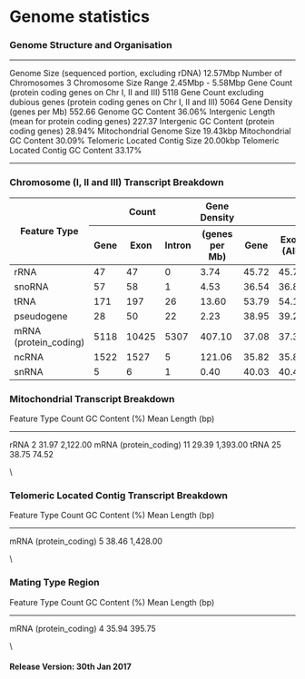 # Genome statistics

### Genome Structure and Organisation

  -------------------------------------------------------------------------------- -------------------
  Genome Size (sequenced portion, excluding rDNA)                                  12.57Mbp
  Number of Chromosomes                                                            3
  Chromosome Size Range                                                            2.45Mbp - 5.58Mbp
  Gene Count (protein coding genes on Chr I, II and III)                           5118
  Gene Count excluding dubious genes (protein coding genes on Chr I, II and III)   5064
  Gene Density (genes per Mb)                                                      552.66
  Genome GC Content                                                                36.06%
  Intergenic Length (mean for protein coding genes)                                227.37
  Intergenic GC Content (protein coding genes)                                     28.94%
  Mitochondrial Genome Size                                                        19.43kbp
  Mitochondrial GC Content                                                         30.09%
  Telomeric Located Contig Size                                                    20.00kbp
  Telomeric Located Contig GC Content                                              33.17%
  -------------------------------------------------------------------------------- -------------------

### Chromosome (I, II and III) Transcript Breakdown

<table>
  <thead>
    <tr>
      <th rowspan="2">Feature Type</th>
      <th colspan="3" style="text-align: center;">Count</th>
      <th>Gene Density</th>
      <th colspan="6" style="text-align: center;">GC Content (%)</th>
      <th colspan="5" style="text-align: center;">Mean Length (bp)</th>
    </tr>
    <tr>
      <th>Gene</th>
      <th>Exon</th>
      <th>Intron</th>
      <th>(genes per Mb)</th>
      <th>Gene</th>
      <th>Exon (All)</th>
      <th>Exon (Coding)</th>
      <th>Intron</th>
      <th>5' UTR</th>
      <th>3' UTR</th>
      <th>Gene</th>
      <th>Exon</th>
      <th>Intron</th>
      <th>5' UTR</th>
      <th>3' UTR</th>
    </tr>
  </thead>
  <tbody>
    <tr>
      <td>rRNA</td>
      <td>47</td>
      <td>47</td>
      <td>0</td>
      <td>3.74</td>
      <td>45.72</td>
      <td>45.72</td>
      <td></td>
      <td></td>
      <td></td>
      <td></td>
      <td style="text-align:right;">527.53</td>
      <td style="text-align:right;">527.53</td>
      <td></td>
      <td></td>
      <td></td>
    </tr>
    <tr>
      <td>snoRNA</td>
      <td>57</td>
      <td>58</td>
      <td>1</td>
      <td>4.53</td>
      <td>36.54</td>
      <td>36.82</td>
      <td></td>
      <td>30.36</td>
      <td></td>
      <td></td>
      <td style="text-align:right;">140.09</td>
      <td style="text-align:right;">131.88</td>
      <td style="text-align:right;">336.00</td>
      <td></td>
      <td></td>
    </tr>
    <tr>
      <td>tRNA</td>
      <td>171</td>
      <td>197</td>
      <td>26</td>
      <td>13.60</td>
      <td>53.79</td>
      <td>54.15</td>
      <td></td>
      <td>38.56</td>
      <td></td>
      <td></td>
      <td style="text-align:right;">77.32</td>
      <td style="text-align:right;">65.56</td>
      <td style="text-align:right;">11.77</td>
      <td></td>
      <td></td>
    </tr>
    <tr>
      <td>pseudogene</td>
      <td>28</td>
      <td>50</td>
      <td>22</td>
      <td>2.23</td>
      <td>38.95</td>
      <td>39.25</td>
      <td></td>
      <td>30.90</td>
      <td></td>
      <td></td>
      <td style="text-align:right;">1,047.39</td>
      <td style="text-align:right;">565.70</td>
      <td style="text-align:right;">47.36</td>
      <td></td>
      <td></td>
    </tr>
    <tr>
      <td>mRNA (protein_coding)</td>
      <td>5118</td>
      <td>10425</td>
      <td>5307</td>
      <td>407.10</td>
      <td>37.08</td>
      <td>37.39</td>
      <td>39.63</td>
      <td>29.72</td>
      <td>33.24</td>
      <td>32.27</td>
      <td style="text-align:right;">2,147.68</td>
      <td style="text-align:right;">1,011.98</td>
      <td style="text-align:right;">83.27</td>
      <td style="text-align:right;">290.05</td>
      <td style="text-align:right;">428.79</td>
    </tr>
    <tr>
      <td>ncRNA</td>
      <td>1522</td>
      <td>1527</td>
      <td>5</td>
      <td>121.06</td>
      <td>35.82</td>
      <td>35.82</td>
      <td></td>
      <td>27.94</td>
      <td></td>
      <td></td>
      <td style="text-align:right;">1,248.46</td>
      <td style="text-align:right;">1,244.21</td>
      <td style="text-align:right;">49.40</td>
      <td></td>
      <td></td>
    </tr>
    <tr>
      <td>snRNA</td>
      <td>5</td>
      <td>6</td>
      <td>1</td>
      <td>0.40</td>
      <td>40.03</td>
      <td>40.47</td>
      <td></td>
      <td>34.00</td>
      <td></td>
      <td></td>
      <td style="text-align:right;">147.40</td>
      <td style="text-align:right;">114.50</td>
      <td style="text-align:right;">50.00</td>
      <td></td>
      <td></td>
    </tr>
  </tbody>
</table>

### Mitochondrial Transcript Breakdown

  Feature Type             Count   GC Content (%)   Mean Length (bp)
  ------------------------ ------- ---------------- ------------------
  rRNA                     2       31.97            2,122.00
  mRNA (protein\_coding)   11      29.39            1,393.00
  tRNA                     25      38.75            74.52

\
### Telomeric Located Contig Transcript Breakdown

  Feature Type             Count   GC Content (%)   Mean Length (bp)
  ------------------------ ------- ---------------- ------------------
  mRNA (protein\_coding)   5       38.46            1,428.00

\
### Mating Type Region

  Feature Type             Count   GC Content (%)   Mean Length (bp)
  ------------------------ ------- ---------------- ------------------
  mRNA (protein\_coding)   4       35.94            395.75

\
#### **Release Version:** 30th Jan 2017
